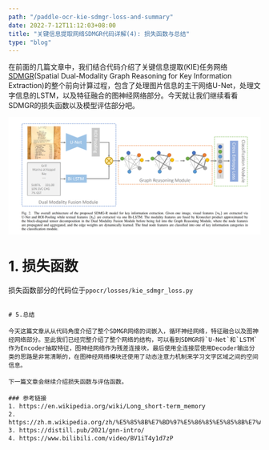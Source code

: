 ```yaml
---
path: "/paddle-ocr-kie-sdmgr-loss-and-summary"
date: 2022-7-12T11:12:03+08:00
title: "关键信息提取网络SDMGR代码详解(4): 损失函数与总结"
type: "blog"
---
```


在前面的几篇文章中，我们结合代码介绍了关键信息提取(KIE)任务网络[SDMGR](https://arxiv.org/abs/2103.14470v1)(Spatial Dual-Modality Graph Reasoning for Key Information Extraction)的整个前向计算过程，包含了处理图片信息的主干网络U-Net，处理文字信息的LSTM，以及特征融合的图神经网络部分。今天就让我们继续看看SDMGR的损失函数以及模型评估部分吧。

![sdmgr-net](./sdmgr-net.jpg)


# 1. 损失函数

损失函数部分的代码位于`ppocr/losses/kie_sdmgr_loss.py`



```

# 5.总结

今天这篇文章从从代码角度介绍了整个SDMGR网络的词嵌入，循环神经网络，特征融合以及图神经网络部分。至此我们已经完整介绍了整个网络的结构，可以看到SDMGR将`U-Net`和`LSTM`作为Encoder抽取特征，图神经网络作为残差连接块，最后使用全连接层使用Decoder输出分类的思路是非常清晰的，在图神经网络模块还使用了动态注意力机制来学习文字区域之间的空间信息。

下一篇文章会继续介绍损失函数与评估函数。

### 参考链接
1. https://en.wikipedia.org/wiki/Long_short-term_memory
2. https://zh.m.wikipedia.org/zh/%E5%85%8B%E7%BD%97%E5%86%85%E5%85%8B%E7%A7%AF
3. https://distill.pub/2021/gnn-intro/
4. https://www.bilibili.com/video/BV1iT4y1d7zP